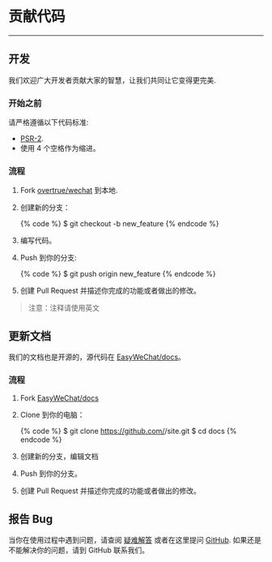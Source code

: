 # 贡献代码
---
## 开发

我们欢迎广大开发者贡献大家的智慧，让我们共同让它变得更完美.

### 开始之前

请严格遵循以下代码标准:

- [PSR-2](https://github.com/php-fig/fig-standards/blob/master/accepted/PSR-2-coding-style-guide.md).
- 使用 4 个空格作为缩进。

### 流程

1. Fork [overtrue/wechat](https://github.com/overtrue/wechat) 到本地.
2. 创建新的分支：

    {% code %}
    $ git checkout -b new_feature
    {% endcode %}

3. 编写代码。
4. Push 到你的分支:

    {% code %}
    $ git push origin new_feature
    {% endcode %}

5. 创建 Pull Request 并描述你完成的功能或者做出的修改。

> 注意：注释请使用英文

## 更新文档

我们的文档也是开源的，源代码在 [EasyWeChat/docs](https://github.com/EasyWeChat/docs)。

### 流程

1. Fork [EasyWeChat/docs](https://github.com/EasyWeChat/docs)
2. Clone 到你的电脑：

    {% code %}
    $ git clone https://github.com/<username>/site.git
    $ cd docs
    {% endcode %}

3. 创建新的分支，编辑文档
4. Push 到你的分支。
5. 创建 Pull Request 并描述你完成的功能或者做出的修改。

## 报告 Bug

当你在使用过程中遇到问题，请查阅 [疑难解答](troubleshooting.html) 或者在这里提问 [GitHub](https://github.com/overtrue/wechat/issues). 如果还是不能解决你的问题，请到 GitHub 联系我们。

[overtrue/wechat]: https://github.com/overtrue/wechat